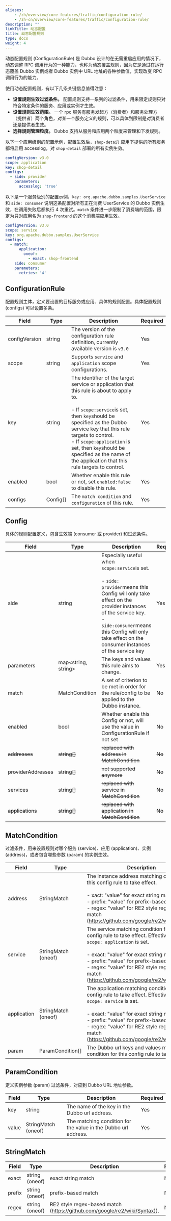 ```yaml
---
aliases:
    - /zh/overview/core-features/traffic/configuration-rule/
    - /zh-cn/overview/core-features/traffic/configuration-rule/
description: ""
linkTitle: 动态配置
title: 动态配置规则
type: docs
weight: 4
---
```



动态配置规则 (ConfigurationRule) 是 Dubbo 设计的在无需重启应用的情况下，动态调整 RPC 调用行为的一种能力，也称为动态覆盖规则，因为它是通过在运行态覆盖 Dubbo 实例或者 Dubbo 实例中 URL 地址的各种参数值，实现改变 RPC 调用行为的能力。

使用动态配置规则，有以下几条关键信息值得注意：
* **设置规则生效过滤条件。** 配置规则支持一系列的过滤条件，用来限定规则只对符合特定条件的服务、应用或实例才生效。
* **设置规则生效范围。** 一个 rpc 服务有服务发起方（消费者）和服务处理方（提供者）两个角色，对某一个服务定义的规则，可以具体到限制是对消费者还是提供者生效。
* **选择规则管理粒度。** Dubbo 支持从服务和应用两个粒度来管理和下发规则。

以下一个应用级别的配置示例，配置生效后，`shop-detail` 应用下提供的所有服务都将启用 accesslog，对 `shop-detail` 部署的所有实例生效。

```yaml
configVersion: v3.0
scope: application
key: shop-detail
configs:
  - side: provider
    parameters:
      accesslog: 'true'
```

以下是一个服务级别的配置示例，`key: org.apache.dubbo.samples.UserService` 和 `side: consumer` 说明这条配置对所有正在消费 UserService 的 Dubbo 实例生效，在调用失败后都执行 4 次重试。`match` 条件进一步限制了消费端的范围，限定为只对应用名为 `shop-frontend` 的这个消费端应用生效。

```yaml
configVersion: v3.0
scope: service
key: org.apache.dubbo.samples.UserService
configs:
  - match:
      application:
        oneof:
          - exact: shop-frontend
    side: consumer
    parameters:
      retries: '4'
```
## ConfigurationRule
配置规则主体，定义要设置的目标服务或应用、具体的规则配置。具体配置规则 (configs) 可以设置多条。

| Field | Type | Description | Required |
| --- | --- | --- | --- |
| configVersion | string | The version of the configuration rule definition, currently available version is `v3.0` | Yes |
| scope | string | Supports `service` and `application` scope configurations.  | Yes |
| key | string | The identifier of the target service or application that this rule is about to apply to. <br/><br/>- If `scope:service`is set, then `key`should be specified as the Dubbo service key that this rule targets to control.<br/> - If `scope:application` is set, then `key`should be specified as the name of the application that this rule targets to control.| Yes |
| enabled | bool | Whether enable this rule or not, set `enabled:false` to disable this rule. | Yes |
| configs | Config[] | The `match condition` and `configuration` of this rule. | Yes |

## Config
具体的规则配置定义，包含生效端 (consumer 或 provider) 和过滤条件。

| Field | Type | Description | Required |
| --- | --- | --- | --- |
| side | string | Especially useful when `scope:service`is set.<br/><br/>- `side: provider`means this Config will only take effect on the provider instances of the service key.<br/>- `side:consumer`means this Config will only take effect on the consumer instances of the service key| Yes |
| parameters | map<string, string> | The keys and values this rule aims to change. | Yes |
| match | MatchCondition | A set of criterion to be met in order for the rule/config to be applied to the Dubbo instance.  | No |
| enabled | bool | Whether enable this Config or not, will use the value in ConfigurationRule if not set | No |
| ~~addresses~~ | ~~string[]~~ | ~~replaced with address in MatchCondition~~ | ~~No~~ |
| ~~providerAddresses~~ | ~~string[]~~ | ~~not supported anymore~~ | ~~No~~ |
| ~~services~~ | ~~string[]~~ | ~~replaced with service in MatchCondition~~ | ~~No~~ |
| ~~applications~~ | ~~string[]~~ | ~~replaced with application in MatchCondition~~ | ~~No~~ |

## MatchCondition
过滤条件，用来设置规则对哪个服务 (service)、应用 (application)、实例 (address)，或者包含哪些参数 (param) 的实例生效。

| Field | Type | Description | Required |
| --- | --- | --- | --- |
| address | StringMatch | The instance address matching condition for this config rule to take effect.<br/><br/>- xact: "value" for exact string match<br/>- prefix: "value" for prefix-based match<br/>- regex: "value" for RE2 style regex-based match ([https://github.com/google/re2/wiki/Syntax)](https://github.com/google/re2/wiki/Syntax)).| No |
| service | StringMatch (oneof) | The service matching condition for this config rule to take effect. Effective when `scope: application` is set.<br/><br/>- exact: "value" for exact string match<br/>- prefix: "value" for prefix-based match<br/>- regex: "value" for RE2 style regex-based match ([https://github.com/google/re2/wiki/Syntax)](https://github.com/google/re2/wiki/Syntax)).| No |
| application | StringMatch (oneof) | The application matching condition for this config rule to take effect. Effective when `scope: service` is set.<br/><br/>- exact: "value" for exact string match<br/>- prefix: "value" for prefix-based match<br/>- regex: "value" for RE2 style regex-based match ([https://github.com/google/re2/wiki/Syntax)](https://github.com/google/re2/wiki/Syntax)).| No |
| param | ParamCondition[] | The Dubbo url keys and values matching condition for this config rule to take effect. | No |

## ParamCondition
定义实例参数 (param) 过滤条件，对应到 Dubbo URL 地址参数。

| Field | Type | Description | Required |
| --- | --- | --- | --- |
| key | string | The name of the key in the Dubbo url address. | Yes |
| value | StringMatch (oneof) | The matching condition for the value in the Dubbo url address. | Yes |

## StringMatch
| Field | Type | Description | Required |
| --- | --- | --- | --- |
| exact | string (oneof) | exact string match | No |
| prefix | string (oneof) | prefix-based match | No |
| regex | string (oneof) | RE2 style regex-based match ([https://github.com/google/re2/wiki/Syntax)](https://github.com/google/re2/wiki/Syntax)). | No |
